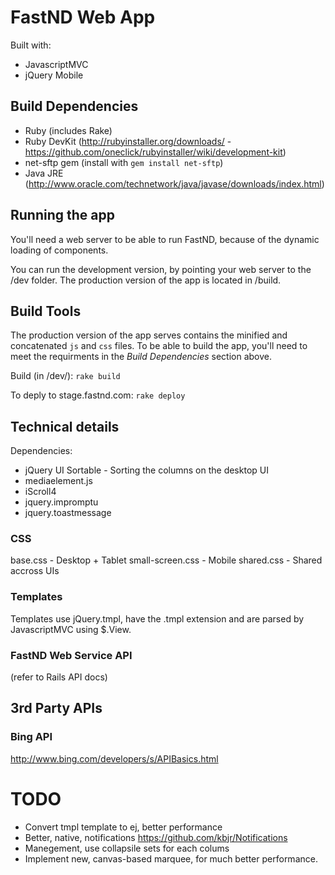 # FastND Web App

Built with:

* JavascriptMVC
* jQuery Mobile


## Build Dependencies

* Ruby (includes Rake)
* Ruby DevKit (http://rubyinstaller.org/downloads/ - https://github.com/oneclick/rubyinstaller/wiki/development-kit)
* net-sftp gem (install with `gem install net-sftp`)
* Java JRE (http://www.oracle.com/technetwork/java/javase/downloads/index.html)


## Running the app

You'll need a web server to be able to run FastND, because of the dynamic loading of components.

You can run the development version, by pointing your web server to the /dev folder.
The production version of the app is located in /build.

## Build Tools

The production version of the app serves contains the minified and concatenated `js` and `css` files. To be able to build the app, you'll need to meet the requirments in the *Build Dependencies* section above.

Build (in /dev/):
`rake build`

To deply to stage.fastnd.com:
`rake deploy`

## Technical details

Dependencies:

* jQuery UI Sortable - Sorting the columns on the desktop UI
* mediaelement.js
* iScroll4
* jquery.impromptu
* jquery.toastmessage

### CSS

base.css - Desktop + Tablet
small-screen.css - Mobile
shared.css - Shared accross UIs

### Templates

Templates use jQuery.tmpl, have the .tmpl extension and are parsed by JavascriptMVC using $.View.

### FastND Web Service API

(refer to Rails API docs)


## 3rd Party APIs

### Bing API
http://www.bing.com/developers/s/APIBasics.html


# TODO

* Convert tmpl template to ej, better performance
* Better, native, notifications https://github.com/kbjr/Notifications
* Manegement, use collapsile sets for each colums
* Implement new, canvas-based marquee, for much better performance.
<span id="sp_marqueeCanvas"> <!--this should always be the same as the "name" setting below, but with "sp_" at the start-->
<script>
//Settings you can change
var text = "I love my <canvas>"; //The text to scroll
var link = "test"; //an optional hyperlink - if it's empty the link will be inactive.

var name = "marqueeCanvas"; //Name of the canvas, needs to be unique for each canvas on a single page.
var width = 500; //width of the canvas
var height = 50; //height of the canvas
var dir = 1; //1 is left, -1 is right :)
var speed = 10; //higher is faster

var fontsize = "18pt"; //font size as per CSS rules
var fontfamily = "Comic Sans MS, serif"; //font family as per CSS rules
var fontweight = "bold"; //font weight as per CSS rules
var fontcolor = "#F00F00"; //Font colour as per CSS rules
var style = ""; /*optional - inline CSS for any further styles to apply to the canvas.
* For example: most useful for setting a border or background colour, as both are transparent by default:
* var style = "border: solid thick #000; background: #009";
*/

var nocanvas = "Uh oh, this browser doesn't support &lt;canvas&gt;"; /*HTML for when canvas isn't supported.
*You should provide an alternative here for people that can't see the canvas version, such as:
*a static image
*an animated GIF
*an alternative animation (using Flash, Java or some other plug-in reliant technology)
*the <marquee> tag, even? (please don't do this one)
*/
 
//End of settings


//Marquee code, don't edit if you don't know what you're doing
//First create the canvas and apply its settings as above
var spanvas = document.getElementById('sp_'+name);
var canvasparent;

if (link != "") //there's a hyperlink set - we need an anchor tag on the canvas
    {
        var newanchor = document.createElement('a');
        newanchor.setAttribute('href',link);
        canvasparent = newanchor; //the canvas needs to be added to the anchor tag
        spanvas.appendChild(newanchor);
    }
else //no hyperlink - the canvas needs adding to the span element
    {
        canvasparent = spanvas;
    }

var newcanvas = document.createElement('canvas');
newcanvas.setAttribute('id',name);
newcanvas.setAttribute('width',width);
newcanvas.setAttribute('height',height);
newcanvas.setAttribute('style',style);
newcanvas.innerHTML = nocanvas;
canvasparent.appendChild(newcanvas);

//Now get ready to draw text
var font = fontweight+" "+fontsize+" "+fontfamily; //font style as per CSS rules
var marquee = document.getElementById(name)
var context = marquee.getContext("2d");
var x = width;
var textlength;

//Now draw and animate the text
setInterval(draw, 1000 / (speed * 10)); //repeatedly calls the draw function, below:

function draw()
    {
        marquee.width = marquee.width; //simplest way to clear a canvas frame
        context.fillStyle = fontcolor;
        context.font = font;
        context.textBaseline = "middle";
        context.fillText(text, x, height / 2); //draw the text in the specified style
        
        x -= dir; //move in the specified direction by 1.
        
        textlength = context.measureText(text); //this gives a pixel length of the text string
        
        if (x < 0 - textlength.width) //Text has scrolled off the left hand side; restart it.
        {
            x = width;
        }
        
        else if (x > width) //Text has scrolled off the right hand side; restart it.
        {
            x = 0 - textlength.width;
        }
    }
</script>
</span>​